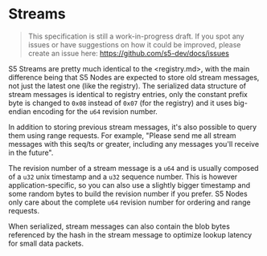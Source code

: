# Streams

> This specification is still a work-in-progress draft. If you spot any issues or have suggestions on how it could be improved, please create an issue here: https://github.com/s5-dev/docs/issues

S5 Streams are pretty much identical to the <registry.md>, with the main difference being that S5 Nodes are expected to store old stream messages, not just the latest one (like the registry). The serialized data structure of stream messages is identical to registry entries, only the constant prefix byte is changed to `0x08` instead of `0x07` (for the registry) and it uses big-endian encoding for the `u64` revision number.

In addition to storing previous stream messages, it's also possible to query them using range requests. For example, "Please send me all stream messages with this seq/ts or greater, including any messages you'll receive in the future".

The revision number of a stream message is a `u64` and is usually composed of a `u32` unix timestamp and a `u32` sequence number. This is however application-specific, so you can also use a slightly bigger timestamp and some random bytes to build the revision number if you prefer. S5 Nodes only care about the complete `u64` revision number for ordering and range requests.

When serialized, stream messages can also contain the blob bytes referenced by the hash in the stream message to optimize lookup latency for small data packets.
